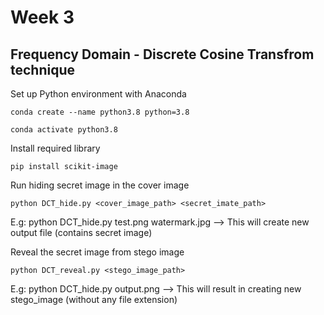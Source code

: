 # Week 3

## Frequency Domain - Discrete Cosine Transfrom technique

Set up Python environment with Anaconda

    conda create --name python3.8 python=3.8

    conda activate python3.8

Install required library

    pip install scikit-image

Run hiding secret image in the cover image

    python DCT_hide.py <cover_image_path> <secret_imate_path>

E.g: python DCT_hide.py test.png watermark.jpg --> This will create new output file (contains secret image)

Reveal the secret image from stego image
   
    python DCT_reveal.py <stego_image_path>

E.g: python DCT_hide.py output.png --> This will result in creating new stego_image (without any file extension)
